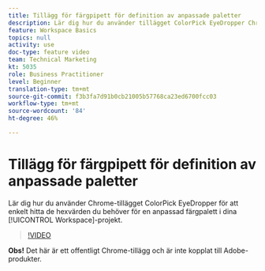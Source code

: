 ```yaml
---
title: Tillägg för färgpipett för definition av anpassade paletter
description: Lär dig hur du använder tillägget ColorPick EyeDropper Chrome för att enkelt hitta de hexvärden du behöver för en anpassad färgpalett i dina Workspace-projekt.
feature: Workspace Basics
topics: null
activity: use
doc-type: feature video
team: Technical Marketing
kt: 5035
role: Business Practitioner
level: Beginner
translation-type: tm+mt
source-git-commit: f3b3fa7d91b0cb21005b57768ca23ed6700fcc03
workflow-type: tm+mt
source-wordcount: '84'
ht-degree: 46%

---
```



# Tillägg för färgpipett för definition av anpassade paletter

Lär dig hur du använder Chrome-tillägget ColorPick EyeDropper för att enkelt hitta de hexvärden du behöver för en anpassad färgpalett i dina [!UICONTROL Workspace]-projekt.

>[!VIDEO](https://video.tv.adobe.com/v/33775/?quality=12)

**Obs!** Det här är ett offentligt Chrome-tillägg och är inte kopplat till Adobe-produkter.
